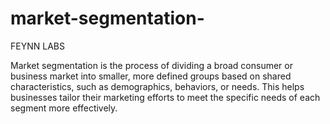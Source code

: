 # market-segmentation-
FEYNN LABS 

Market segmentation is the process of dividing a broad consumer or business market into smaller, more defined groups based on shared characteristics, such as demographics, behaviors, or needs. This helps businesses tailor their marketing efforts to meet the specific needs of each segment more effectively.
